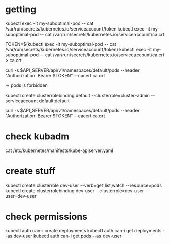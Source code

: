 
# getting

kubectl exec -it my-suboptimal-pod -- cat /var/run/secrets/kubernetes.io/serviceaccount/token
kubectl exec -it my-suboptimal-pod -- cat /var/run/secrets/kubernetes.io/serviceaccount/ca.crt

TOKEN=$(kubectl exec -it my-suboptimal-pod -- cat /var/run/secrets/kubernetes.io/serviceaccount/token)
kubectl exec -it my-suboptimal-pod -- cat /var/run/secrets/kubernetes.io/serviceaccount/ca.crt > ca.crt

curl -s $API_SERVER/api/v1/namespaces/default/pods --header "Authorization: Bearer $TOKEN" --cacert ca.crt

=> pods is forbidden

kubectl create clusterrolebinding default --clusterrole=cluster-admin --serviceaccount default:default

curl -s $API_SERVER/api/v1/namespaces/default/pods --header "Authorization: Bearer $TOKEN" --cacert ca.crt

# check kubadm
cat /etc/kubernetes/manifests/kube-apiserver.yaml 

# create stuff
kubectl create clusterrole dev-user --verb=get,list,watch --resource=pods
kubectl create clusterrolebinding dev-user --clusterrole=dev-user --user=dev-user

# check permissions
kubectl auth can-i create deployments
kubectl auth can-i get deployments --as dev-user
kubectl auth can-i get pods --as dev-user 


